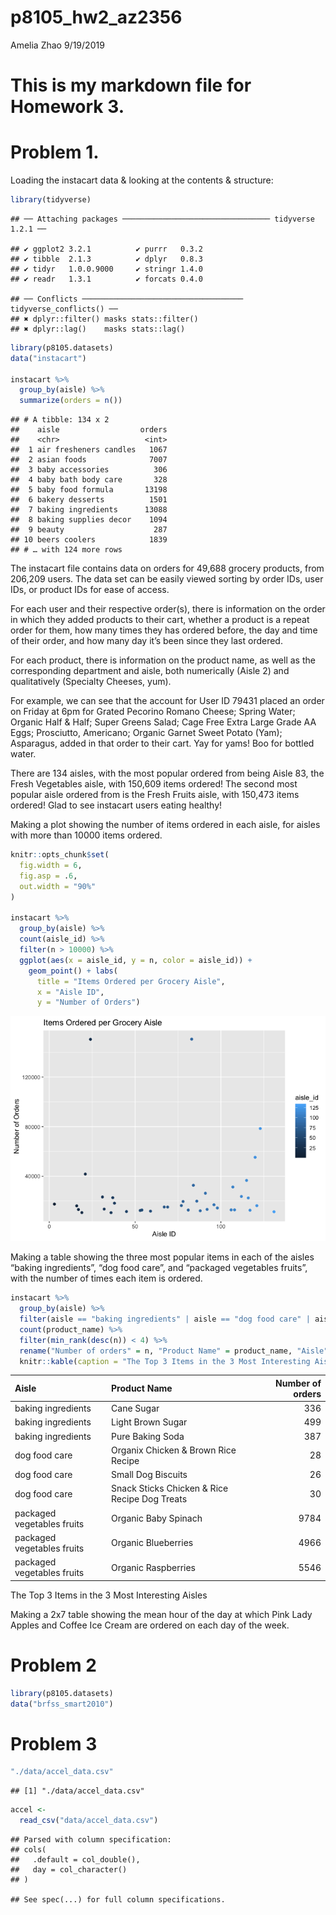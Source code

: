 p8105\_hw2\_az2356
================
Amelia Zhao
9/19/2019

# This is my markdown file for Homework 3.

# Problem 1.

Loading the instacart data & looking at the contents &
    structure:

``` r
library(tidyverse)
```

    ## ── Attaching packages ───────────────────────────────── tidyverse 1.2.1 ──

    ## ✔ ggplot2 3.2.1          ✔ purrr   0.3.2     
    ## ✔ tibble  2.1.3          ✔ dplyr   0.8.3     
    ## ✔ tidyr   1.0.0.9000     ✔ stringr 1.4.0     
    ## ✔ readr   1.3.1          ✔ forcats 0.4.0

    ## ── Conflicts ──────────────────────────────────── tidyverse_conflicts() ──
    ## ✖ dplyr::filter() masks stats::filter()
    ## ✖ dplyr::lag()    masks stats::lag()

``` r
library(p8105.datasets)
data("instacart")

instacart %>% 
  group_by(aisle) %>% 
  summarize(orders = n())
```

    ## # A tibble: 134 x 2
    ##    aisle                  orders
    ##    <chr>                   <int>
    ##  1 air fresheners candles   1067
    ##  2 asian foods              7007
    ##  3 baby accessories          306
    ##  4 baby bath body care       328
    ##  5 baby food formula       13198
    ##  6 bakery desserts          1501
    ##  7 baking ingredients      13088
    ##  8 baking supplies decor    1094
    ##  9 beauty                    287
    ## 10 beers coolers            1839
    ## # … with 124 more rows

The instacart file contains data on orders for 49,688 grocery products,
from 206,209 users. The data set can be easily viewed sorting by order
IDs, user IDs, or product IDs for ease of access.

For each user and their respective order(s), there is information on the
order in which they added products to their cart, whether a product is a
repeat order for them, how many times they has ordered before, the day
and time of their order, and how many day it’s been since they last
ordered.

For each product, there is information on the product name, as well as
the corresponding department and aisle, both numerically (Aisle 2) and
qualitatively (Specialty Cheeses, yum).

For example, we can see that the account for User ID 79431 placed an
order on Friday at 6pm for Grated Pecorino Romano Cheese; Spring Water;
Organic Half & Half; Super Greens Salad; Cage Free Extra Large Grade AA
Eggs; Prosciutto, Americano; Organic Garnet Sweet Potato (Yam);
Asparagus, added in that order to their cart. Yay for yams\! Boo for
bottled water.

There are 134 aisles, with the most popular ordered from being Aisle 83,
the Fresh Vegetables aisle, with 150,609 items ordered\! The second most
popular aisle ordered from is the Fresh Fruits aisle, with 150,473 items
ordered\! Glad to see instacart users eating healthy\!

Making a plot showing the number of items ordered in each aisle, for
aisles with more than 10000 items ordered.

``` r
knitr::opts_chunk$set(
  fig.width = 6,
  fig.asp = .6,
  out.width = "90%"
)

instacart %>%
  group_by(aisle) %>%
  count(aisle_id) %>% 
  filter(n > 10000) %>% 
  ggplot(aes(x = aisle_id, y = n, color = aisle_id)) + 
    geom_point() + labs(
      title = "Items Ordered per Grocery Aisle", 
      x = "Aisle ID",
      y = "Number of Orders")
```

![](p8105_hw3_az2356_files/figure-gfm/unnamed-chunk-2-1.png)<!-- -->

Making a table showing the three most popular items in each of the
aisles “baking ingredients”, “dog food care”, and “packaged vegetables
fruits”, with the number of times each item is ordered.

``` r
instacart %>% 
  group_by(aisle) %>%
  filter(aisle == "baking ingredients" | aisle == "dog food care" | aisle ==  "packaged vegetables fruits") %>% 
  count(product_name) %>% 
  filter(min_rank(desc(n)) < 4) %>% 
  rename("Number of orders" = n, "Product Name" = product_name, "Aisle" = aisle) %>% 
  knitr::kable(caption = "The Top 3 Items in the 3 Most Interesting Aisles")
```

| Aisle                      | Product Name                                  | Number of orders |
| :------------------------- | :-------------------------------------------- | ---------------: |
| baking ingredients         | Cane Sugar                                    |              336 |
| baking ingredients         | Light Brown Sugar                             |              499 |
| baking ingredients         | Pure Baking Soda                              |              387 |
| dog food care              | Organix Chicken & Brown Rice Recipe           |               28 |
| dog food care              | Small Dog Biscuits                            |               26 |
| dog food care              | Snack Sticks Chicken & Rice Recipe Dog Treats |               30 |
| packaged vegetables fruits | Organic Baby Spinach                          |             9784 |
| packaged vegetables fruits | Organic Blueberries                           |             4966 |
| packaged vegetables fruits | Organic Raspberries                           |             5546 |

The Top 3 Items in the 3 Most Interesting Aisles

Making a 2x7 table showing the mean hour of the day at which Pink Lady
Apples and Coffee Ice Cream are ordered on each day of the week.

# Problem 2

``` r
library(p8105.datasets)
data("brfss_smart2010")
```

# Problem 3

``` r
"./data/accel_data.csv"
```

    ## [1] "./data/accel_data.csv"

``` r
accel <- 
  read_csv("data/accel_data.csv")
```

    ## Parsed with column specification:
    ## cols(
    ##   .default = col_double(),
    ##   day = col_character()
    ## )

    ## See spec(...) for full column specifications.

